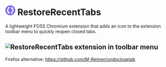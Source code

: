 # ![RestoreRecentTabs icon](icon32.png) RestoreRecentTabs
A lightweight FOSS Chromium extension that adds an icon to the extension toolbar menu to quickly reopen closed tabs.

![RestoreRecentTabs extension in toolbar menu](https://github.com/furkun/RestoreRecentTabs/assets/81188796/8197597b-c6b4-46aa-a756-57f550bff5de)
---
Firefox alternative: https://github.com/M-Reimer/undoclosetab
